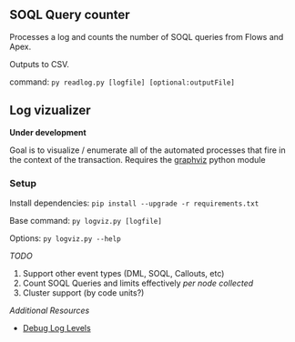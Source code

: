 ## SOQL Query counter ##
Processes a log and counts the number of SOQL queries from Flows and Apex.  

Outputs to CSV.

command: `py readlog.py [logfile] [optional:outputFile]`

## Log vizualizer ##
**Under development**


Goal is to visualize / enumerate all of the automated processes that fire in the context of the transaction.
Requires the [graphviz](https://graphviz.readthedocs.io/en/stable/manual.html) python module 
### Setup ###
Install dependencies: `pip install --upgrade -r requirements.txt`

Base command: `py logviz.py [logfile]`

Options:
`py logviz.py --help`


_TODO_
1. Support other event types (DML, SOQL, Callouts, etc)
2. Count SOQL Queries and limits effectively _per node collected_
3. Cluster support (by code units?)


_Additional Resources_
- [Debug Log Levels](https://help.salesforce.com/s/articleView?id=sf.code_setting_debug_log_levels.htm&type=5)